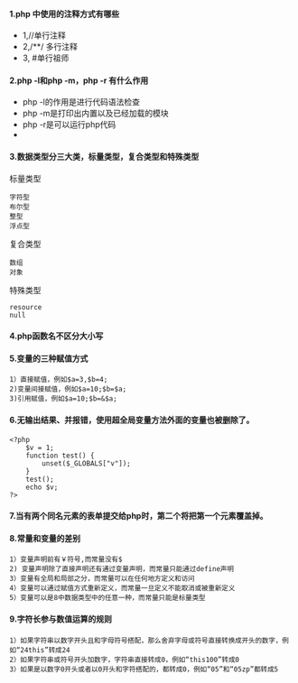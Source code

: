 #### 1.php 中使用的注释方式有哪些
 * 1,//单行注释
 * 2,\/**\/ 多行注释
 * 3, #单行祖师
 
#### 2.php -l和php -m，php -r 有什么作用
 * php -l的作用是进行代码语法检查
 * php -m是打印出内置以及已经加载的模块
 * php -r是可以运行php代码
 * 
#### 3.数据类型分三大类，标量类型，复合类型和特殊类型
标量类型
    
    字符型
    布尔型
    整型
    浮点型
复合类型
    
    数组
    对象
特殊类型
    
    resource
    null
#### 4.php函数名不区分大小写
#### 5.变量的三种赋值方式

    1）直接赋值，例如$a=3,$b=4;
    2)变量间接赋值，例如$a=10;$b=$a;
    3)引用赋值，例如$a=10;$b=&$a;
#### 6.无输出结果、并报错，使用超全局变量方法外面的变量也被删除了。
    <?php
        $v = 1;
        function test() {
            unset($_GLOBALS["v"]);
        }
        test();
        echo $v;
    ?>
#### 7.当有两个同名元素的表单提交给php时，第二个将把第一个元素覆盖掉。
#### 8.常量和变量的差别
    1）变量声明前有￥符号,而常量没有$
    2) 变量声明除了直接声明还有通过变量声明，而常量只能通过define声明
    3）变量有全局和局部之分，而常量可以在任何地方定义和访问
    4）变量可以通过赋值方式重新定义，而常量一旦定义不能取消或被重新定义
    5）变量可以是8中数据类型中的任意一种，而常量只能是标量类型
#### 9.字符长参与数值运算的规则
    1）如果字符串以数字开头且和字母符号搭配，那么舍弃字母或符号直接转换成开头的数字，例如“24this”转成24
    2）如果字符串或符号开头加数字，字符串直接转成0，例如“this100”转成0
    3）如果是以数字0开头或者以0开头和字符搭配的，都转成0，例如“05”和“05zp”都转成5
    
